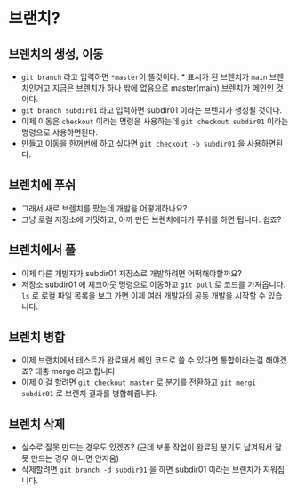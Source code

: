 # 브랜치?
## 브렌치의 생성, 이동
- `git branch` 라고 입력하면 `*master`이 뜰것이다. * 표시가 된 브렌치가 `main` 브렌치인거고 지금은 브렌치가 하나 밖에 없음으로 master(main) 브렌치가 메인인 것이다. 
- `git branch subdir01` 라고 입력하면 subdir01 이라는 브렌치가 생성될 것이다.
- 이제 이동은 `checkout` 이라는 명령을 사용하는데 `git checkout subdir01` 이라는 명령으로 사용하면된다. 
- 만들고 이동을 한꺼번에 하고 싶다면 `git checkout -b subdir01` 을 사용하면된다.
## 브렌치에 푸쉬
- 그래서 새로 브렌치를 팠는데 개발을 어떻게하나요?
- 그냥 로컬 저장소에 커밋하고, 아까 만든 브렌치에다가 푸쉬를 하면 됩니다. 쉽죠?

## 브렌치에서 풀
- 이제 다른 개발자가 subdir01 저장소로 개발하려면 어떡해야할까요?
- 저장소 subdir01 에 체크아웃 명령으로 이동하고 `git pull` 로 코드를 가져옵니다. `ls` 로 로컬 파일 목록을 보고 가면 이제 여러 개발자의 공동 개발을 시작할 수 있습니다.

## 브렌치 병합
- 이제 브랜치에서 테스트가 완료돼서 메인 코드로 쓸 수 있다면 통합이라는걸 해야겠죠? 대충 merge 라고 합니다
- 이제 이걸 할려면 `git checkout master` 로 분기를 전환하고 `git mergi subdir01` 로 브렌치 결과를 병합해줍니다.

## 브렌치 삭제 
- 실수로 잘못 만드는 경우도 있겠죠? (근데 보통 작업이 완료된 분기도 남겨둬서 잘못 만드는 경우 아니면 안지움)
- 삭제할려면 `git branch -d subdir01` 을 하면 subdir01 이라는 브랜치가 지워집니다.
